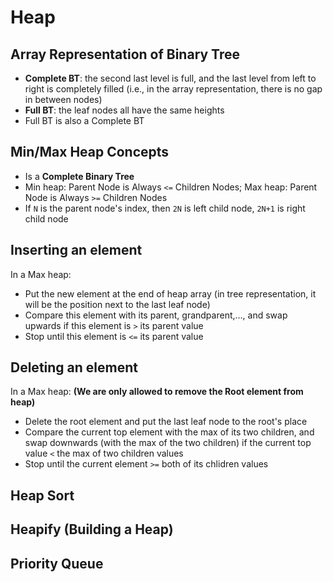 # Heap

## Array Representation of Binary Tree

- **Complete BT**: the second last level is full, and the last level from left to right is completely filled (i.e., in the array representation, there is no gap in between nodes)
- **Full BT**: the leaf nodes all have the same heights
- Full BT is also a Complete BT

## Min/Max Heap Concepts

- Is a **Complete Binary Tree**
- Min heap: Parent Node is Always `<=` Children Nodes; Max heap: Parent Node is Always `>=` Children Nodes
- If `N` is the parent node's index, then `2N` is left child node, `2N+1` is right child node

## Inserting an element 

In a Max heap:

- Put the new element at the end of heap array (in tree representation, it will be the position next to the last leaf node)
- Compare this element with its parent, grandparent,..., and swap upwards if this element is `>` its parent value
- Stop until this element is `<=` its parent value

## Deleting an element 

In a Max heap: **(We are only allowed to remove the Root element from heap)**

- Delete the root element and put the last leaf node to the root's place
- Compare the current top element with the max of its two children, and swap downwards (with the max of the two children) if the current top value `<` the max of two children values
- Stop until the current element `>=` both of its chlidren values

## Heap Sort

## Heapify (Building a Heap)

## Priority Queue
